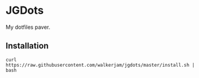 # JGDots

My dotfiles paver.

## Installation

```shell
curl https://raw.githubusercontent.com/walkerjam/jgdots/master/install.sh | bash
```
